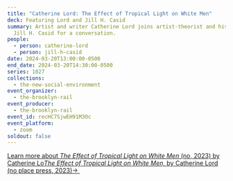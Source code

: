 ```yaml
---
title: "Catherine Lord: The Effect of Tropical Light on White Men"
deck: Featuring Lord and Jill H. Casid
summary: Artist and writer Catherine Lord joins artist-theorist and historian
  Jill H. Casid for a conversation.
people:
  - person: catherine-lord
  - person: jill-h-casid
date: 2024-03-20T13:00:00-0500
end_date: 2024-03-20T14:30:00-0500
series: 1027
collections:
  - the-new-social-environment
event_organizer:
  - the-brooklyn-rail
event_producer:
  - the-brooklyn-rail
event_id: recHC7SjwEH91M3Oc
event_platform:
  - zoom
soldout: false
---
```

[Learn more about *The Effect of Tropical Light on White Men* (no, 2023) by Catherine Lo](https://mitpress.mit.edu/9781949484106/the-effect-of-tropical-light-on-white-men/)[*The Effect of Tropical Light on White Men,* by Catherine Lord (no place press, 2023)→ ](https://mitpress.mit.edu/9781949484106/the-effect-of-tropical-light-on-white-men/)